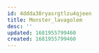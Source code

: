 ```yaml
---
id: 4ddda38ryasrgtlzu4qjeen
title: Monster_lavagolem
desc: ''
updated: 1681955799460
created: 1681955799460
---
```

